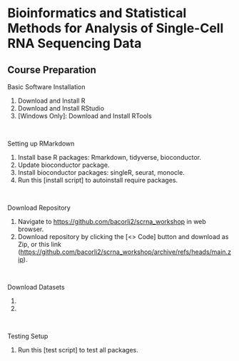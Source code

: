 # Bioinformatics and Statistical Methods for Analysis of Single-Cell RNA Sequencing Data

## Course Preparation

Basic Software Installation
  
1. Download and Install R
2. Download and Install RStudio
3. [Windows Only]: Download and Install RTools
<br/>  
  
Setting up RMarkdown
  
1. Install base R packages: Rmarkdown, tidyverse, bioconductor.
2. Update bioconductor package.
3. Install bioconductor packages: singleR, seurat, monocle.
2. Run this [install script] to autoinstall require packages.
<br/>  

Download Repository
  
1. Navigate to https://github.com/bacorli2/scrna_workshop in web browser.
2. Download repository by clicking the [<> Code] button and download as Zip, or this link (https://github.com/bacorli2/scrna_workshop/archive/refs/heads/main.zip).
<br/>  
  

Download Datasets
  
1. 
2. 
<br/>  
  
Testing Setup
1. Run this [test script] to test all packages. 